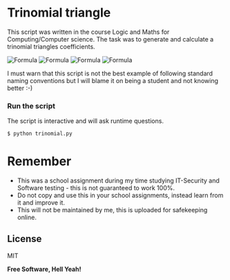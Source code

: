 # Trinomial triangle

This script was written in the course Logic and Maths for Computing/Computer science.
The task was to generate and calculate a trinomial triangles coefficients.

![Formula](https://render.githubusercontent.com/render/math?math=%5Ctext%7BThe%20%7D%20n_%7Bth%7D%20%5Ctext%7B%20central%20trinomial%20coefficient%20is%20%7D%20x%5En)
![Formula](https://render.githubusercontent.com/render/math?math=%5Ctext%7BIn%20the%20expansion%20of%20%7D(1%20%2B%20x%20%2B%20x%5E2)%5E2)
![Formula](https://render.githubusercontent.com/render/math?math=%5Ctext%7BThis%20represents%20the%20middle%20of%20the%20trinomial%20triangle%2C%20also%20called%20the%20trinomial%20coefficient.%7D)
![Formula](https://render.githubusercontent.com/render/math?math=%5Ctext%7BThis%20can%20be%20presented%20by%20%7D%5Cleft%20(%5Cfrac%7Bn%7D%7B0%7D%5Cright%20)_2%20)


I must warn that this script is not the best example of following standard naming conventions but I will blame it on being a student and not knowing better :-)

### Run the script
The script is interactive and will ask runtime questions.
```python
$ python trinomial.py
```

# Remember

  - This was a school assignment during my time studying IT-Security and Software testing - this is not guaranteed to work 100%.
  - Do not copy and use this in your school assignments, instead learn from it and improve it.
  - This will not be maintained by me, this is uploaded for safekeeping online.

License
----

MIT


**Free Software, Hell Yeah!**
